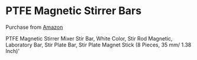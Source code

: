 # PTFE Magnetic Stirrer Bars

Purchase from [Amazon](https://www.amazon.com/dp/B0BYNHRM5G?)

PTFE Magnetic Stirrer Mixer Stir Bar, White Color, Stir Rod Magnetic, Laboratory Bar, Stir Plate Bar, Stir Plate Magnet Stick (8 Pieces, 35 mm/ 1.38 Inch)'

